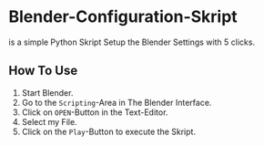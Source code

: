 # Blender-Configuration-Skript
is a simple Python Skript Setup the Blender Settings with 5 clicks.

## How To Use
1. Start Blender.
2. Go to the `Scripting`-Area in The Blender Interface.
3. Click on `OPEN`-Button in the Text-Editor.
4. Select my File.
5. Click on the `Play`-Button to execute the Skript.
